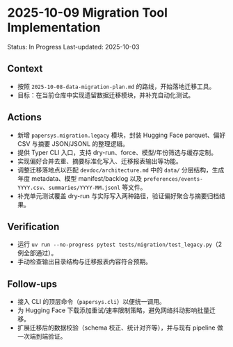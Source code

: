 # 2025-10-09 Migration Tool Implementation
Status: In Progress
Last-updated: 2025-10-03

## Context
- 按照 `2025-10-08-data-migration-plan.md` 的路线，开始落地迁移工具。
- 目标：在当前仓库中实现遗留数据迁移模块，并补充自动化测试。

## Actions
- 新增 `papersys.migration.legacy` 模块，封装 Hugging Face parquet、偏好 CSV 与摘要 JSON/JSONL 的整理逻辑。
- 提供 Typer CLI 入口，支持 dry-run、force、模型/年份筛选与缓存定制。
- 实现偏好合并去重、摘要标准化写入、迁移报表输出等功能。
- 调整迁移落地点以匹配 `devdoc/architecture.md` 中的 `data/` 分层结构，生成年度 metadata、模型 manifest/backlog 以及 `preferences/events-YYYY.csv`、`summaries/YYYY-MM.jsonl` 等文件。
- 补充单元测试覆盖 dry-run 与实际写入两种路径，验证偏好聚合与摘要归档结果。

## Verification
- 运行 `uv run --no-progress pytest tests/migration/test_legacy.py`（2 例全部通过）。
- 手动检查输出目录结构与迁移报表内容符合预期。

## Follow-ups
- 接入 CLI 的顶层命令（`papersys.cli`）以便统一调用。
- 为 Hugging Face 下载添加重试/速率限制策略，避免网络抖动影响批量迁移。
- 扩展迁移后的数据校验（schema 校正、统计对齐等），并与现有 pipeline 做一次端到端验证。
